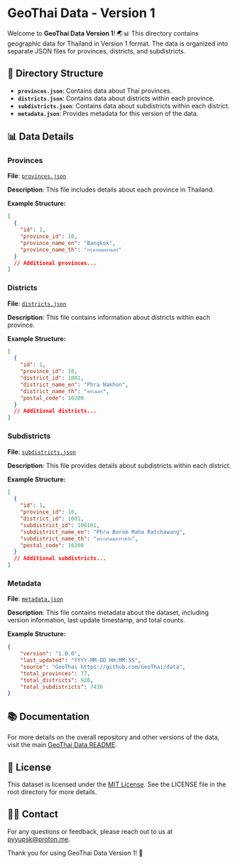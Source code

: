 # GeoThai Data - Version 1

Welcome to **GeoThai Data Version 1**! 🌏📊 This directory contains geographic data for Thailand in Version 1 format. The data is organized into separate JSON files for provinces, districts, and subdistricts.

## 📁 Directory Structure

- **`provinces.json`**: Contains data about Thai provinces.
- **`districts.json`**: Contains data about districts within each province.
- **`subdistricts.json`**: Contains data about subdistricts within each district.
- **`metadata.json`**: Provides metadata for this version of the data.

## 📊 Data Details

### **Provinces**

**File**: [`provinces.json`](provinces.json)

**Description**: This file includes details about each province in Thailand.

**Example Structure:**

```json
[
  {
    "id": 1,
    "province_id": 10,
    "province_name_en": "Bangkok",
    "province_name_th": "กรุงเทพมหานคร"
  }
  // Additional provinces...
]
```

### **Districts**

**File**: [`districts.json`](districts.json)

**Description**: This file contains information about districts within each province.

**Example Structure:**

```json
[
  {
    "id": 1,
    "province_id": 10,
    "district_id": 1001,
    "district_name_en": "Phra Nakhon",
    "district_name_th": "พระนคร",
    "postal_code": 10200
  }
  // Additional districts...
]
```

### **Subdistricts**

**File**: [`subdistricts.json`](subdistricts.json)

**Description**: This file provides details about subdistricts within each district.

**Example Structure:**

```json
[
  {
    "id": 1,
    "province_id": 10,
    "district_id": 1001,
    "subdistrict_id": 100101,
    "subdistrict_name_en": "Phra Borom Maha Ratchawang",
    "subdistrict_name_th": "พระบรมมหาราชวัง",
    "postal_code": 10200
  }
  // Additional subdistricts...
]
```

### **Metadata**

**File**: [`metadata.json`](metadata.json)

**Description**: This file contains metadata about the dataset, including version information, last update timestamp, and total counts.

**Example Structure:**

```json
{
    "version": "1.0.0",
    "last_updated": "YYYY-MM-DD HH:MM:SS",
    "source": "GeoThai https://github.com/GeoThai/data",
    "total_provinces": 77,
    "total_districts": 928,
    "total_subdistricts": 7436
}
```

## 📚 Documentation

For more details on the overall repository and other versions of the data, visit the main [GeoThai Data README](../../README.md).

## 📝 License

This dataset is licensed under the [MIT License](../../LICENSE). See the LICENSE file in the root directory for more details.

## 🙋‍♂️ Contact

For any questions or feedback, please reach out to us at [pyyupsk@proton.me](mailto:pyyupsk@proton.me).

Thank you for using GeoThai Data Version 1! 🌟